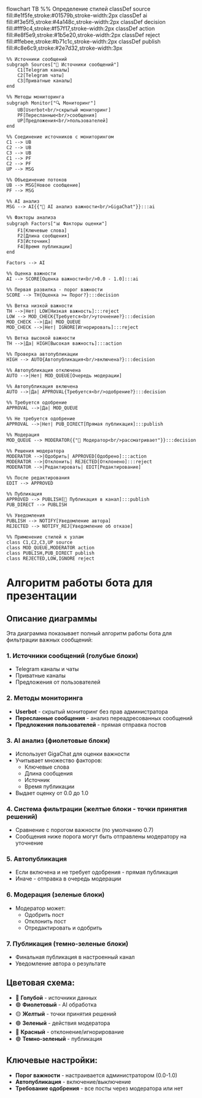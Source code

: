 flowchart TB
    %% Определение стилей
    classDef source fill:#e1f5fe,stroke:#01579b,stroke-width:2px
    classDef ai fill:#f3e5f5,stroke:#4a148c,stroke-width:2px
    classDef decision fill:#fff9c4,stroke:#f57f17,stroke-width:2px
    classDef action fill:#e8f5e9,stroke:#1b5e20,stroke-width:2px
    classDef reject fill:#ffebee,stroke:#b71c1c,stroke-width:2px
    classDef publish fill:#c8e6c9,stroke:#2e7d32,stroke-width:3px
    
    %% Источники сообщений
    subgraph Sources["📨 Источники сообщений"]
        C1[Telegram каналы]
        C2[Telegram чаты]
        C3[Приватные каналы]
    end
    
    %% Методы мониторинга
    subgraph Monitor["🔍 Мониторинг"]
        UB[Userbot<br/>скрытый мониторинг]
        PF[Пересланные<br/>сообщения]
        UP[Предложения<br/>пользователей]
    end
    
    %% Соединение источников с мониторингом
    C1 --> UB
    C2 --> UB
    C3 --> UB
    C1 --> PF
    C2 --> PF
    UP --> MSG
    
    %% Объединение потоков
    UB --> MSG[Новое сообщение]
    PF --> MSG
    
    %% AI анализ
    MSG --> AI{{"🤖 AI анализ важности<br/>GigaChat"}}:::ai
    
    %% Факторы анализа
    subgraph Factors["📊 Факторы оценки"]
        F1[Ключевые слова]
        F2[Длина сообщения]
        F3[Источник]
        F4[Время публикации]
    end
    
    Factors --> AI
    
    %% Оценка важности
    AI --> SCORE[Оценка важности<br/>0.0 - 1.0]:::ai
    
    %% Первая развилка - порог важности
    SCORE --> TH{Оценка >= Порог?}:::decision
    
    %% Ветка низкой важности
    TH -->|Нет| LOW[Низкая важность]:::reject
    LOW --> MOD_CHECK{Требуется<br/>уточнение?}:::decision
    MOD_CHECK -->|Да| MOD_QUEUE
    MOD_CHECK -->|Нет| IGNORE[Игнорировать]:::reject
    
    %% Ветка высокой важности
    TH -->|Да| HIGH[Высокая важность]:::action
    
    %% Проверка автопубликации
    HIGH --> AUTO{Автопубликация<br/>включена?}:::decision
    
    %% Автопубликация отключена
    AUTO -->|Нет| MOD_QUEUE[Очередь модерации]
    
    %% Автопубликация включена
    AUTO -->|Да| APPROVAL{Требуется<br/>одобрение?}:::decision
    
    %% Требуется одобрение
    APPROVAL -->|Да| MOD_QUEUE
    
    %% Не требуется одобрение
    APPROVAL -->|Нет| PUB_DIRECT[Прямая публикация]:::publish
    
    %% Модерация
    MOD_QUEUE --> MODERATOR{{"👤 Модератор<br/>рассматривает"}}:::decision
    
    %% Решения модератора
    MODERATOR -->|Одобрить| APPROVED[Одобрено]:::action
    MODERATOR -->|Отклонить| REJECTED[Отклонено]:::reject
    MODERATOR -->|Редактировать| EDIT[Редактирование]
    
    %% После редактирования
    EDIT --> APPROVED
    
    %% Публикация
    APPROVED --> PUBLISH[📢 Публикация в канал]:::publish
    PUB_DIRECT --> PUBLISH
    
    %% Уведомления
    PUBLISH --> NOTIFY[Уведомление автора]
    REJECTED --> NOTIFY_REJ[Уведомление об отказе]
    
    %% Применение стилей к узлам
    class C1,C2,C3,UP source
    class MOD_QUEUE,MODERATOR action
    class PUBLISH,PUB_DIRECT publish
    class REJECTED,LOW,IGNORE reject

# Алгоритм работы бота для презентации

## Описание диаграммы

Эта диаграмма показывает полный алгоритм работы бота для фильтрации важных сообщений:

### 1. **Источники сообщений** (голубые блоки)
- Telegram каналы и чаты
- Приватные каналы
- Предложения от пользователей

### 2. **Методы мониторинга**
- **Userbot** - скрытый мониторинг без прав администратора
- **Пересланные сообщения** - анализ переадресованных сообщений
- **Предложения пользователей** - прямая отправка постов

### 3. **AI анализ** (фиолетовые блоки)
- Использует GigaChat для оценки важности
- Учитывает множество факторов:
  - Ключевые слова
  - Длина сообщения
  - Источник
  - Время публикации
- Выдает оценку от 0.0 до 1.0

### 4. **Система фильтрации** (желтые блоки - точки принятия решений)
- Сравнение с порогом важности (по умолчанию 0.7)
- Сообщения ниже порога могут быть отправлены модератору на уточнение

### 5. **Автопубликация** 
- Если включена и не требует одобрения - прямая публикация
- Иначе - отправка в очередь модерации

### 6. **Модерация** (зеленые блоки)
- Модератор может:
  - Одобрить пост
  - Отклонить пост
  - Отредактировать и одобрить

### 7. **Публикация** (темно-зеленые блоки)
- Финальная публикация в настроенный канал
- Уведомление автора о результате

## Цветовая схема:
- 🔵 **Голубой** - источники данных
- 🟣 **Фиолетовый** - AI обработка
- 🟡 **Желтый** - точки принятия решений
- 🟢 **Зеленый** - действия модератора
- 🔴 **Красный** - отклонение/игнорирование
- 🟢 **Темно-зеленый** - публикация

## Ключевые настройки:
- **Порог важности** - настраивается администратором (0.0-1.0)
- **Автопубликация** - включение/выключение
- **Требование одобрения** - все посты через модератора или нет